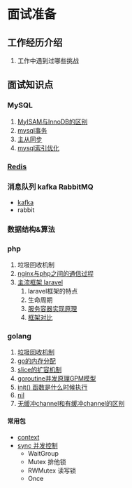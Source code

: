 # 面试准备

## 工作经历介绍
1. 工作中遇到过哪些挑战


## 面试知识点

### MySQL
1. [MyISAM与InnoDB的区别](mysql/MyISAM与InnoDB.md)
2. [mysql事务](mysql/mysql事务.md)
3. [主从同步](mysql/mysql主从复制.md)
4. [mysql索引优化](mysql/mysql索引优化.md)

### [Redis](redis/redis.md)

### 消息队列 kafka RabbitMQ
- [kafka](kafka/Kafka常见面试题.md)
- rabbit

### 数据结构&算法

### php
1. 垃圾回收机制
2. [nginx与php之间的通信过程](PHP/nginx与php之间的通信过程.md)
3. [主流框架 laravel](PHP/laravel知识点.md)
    1. laravel框架的特点
    2. 生命周期
    3. [服务容器实现原理](PHP/laravel知识点.md) 
    4. [框架对比](PHP/laravel知识点.md)

### golang
1. [垃圾回收机制](golang/go的垃圾回收机制.md)
2. [go的内存分配](golang/go的内存分配.md)
3. [slice的扩容机制](golang/go的扩容机制.md)
4. [goroutine并发原理GPM模型](golang/goroutine.md)
5. [init() 函数是什么时候执行](golang/go细节.md)
6. [nil](golang/go——nil.md)
7. [无缓冲channel和有缓冲channel的区别](golang/channel.md)

#### 常用包
- [context](golang/context.md)
- [sync 并发控制](golang/Sync包.md)
    - WaitGroup 
    - Mutex   排他锁
    - RWMutex 读写锁
    - Once

